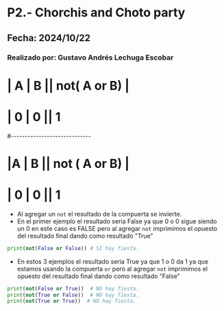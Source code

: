 # P2.- Chorchis and Choto party
## Fecha: 2024/10/22
### Realizado por: Gustavo Andrés Lechuga Escobar
# | A | B || not( A or B) |
# | 0 | 0 || 1
#-----------------------------
# |A | B || not ( A or B) |
# | 0 | 0 || 1
- Al agregar un  `not` el resultado de la compuerta se invierte.
- En el primer ejemplo el resultado seria False ya que 0 o 0 sigue siendo un 0 en este caso es FALSE pero al agregar `not` imprimimos el opuesto del resultado final dando como resultado "True"
``` python
print(not(False or False)) # SI hay fiesta.
```
- En estos 3 ejemplos el resultado seria True ya que 1 o 0 da 1 ya que estamos usando la compuerta `or` pero al agregar `not` imprimimos el opuesto del resultado final dando como resultado "False"
``` python
print(not(False or True))  # NO hay fiesta.
print(not(True or False))  # NO hay fiesta.
print(not(True or True))  # NO hay fiesta.
